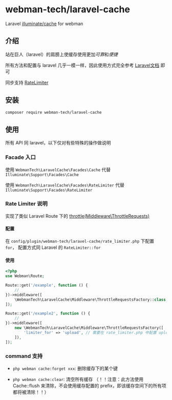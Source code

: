 # webman-tech/laravel-cache

Laravel [illuminate/cache](https://packagist.org/packages/illuminate/cache) for webman

## 介绍

站在巨人（laravel）的肩膀上使缓存使用更加*可靠*和*便捷*

所有方法和配置与 laravel 几乎一模一样，因此使用方式完全参考 [Laravel文档](https://laravel.com/docs/8.x/cache) 即可

同步支持 [RateLimiter](https://laravel.com/docs/8.x/rate-limiting)

## 安装

```bash
composer require webman-tech/laravel-cache
```

## 使用

所有 API 同 laravel，以下仅对有些特殊的操作做说明

### Facade 入口

使用 `WebmanTech\LaravelCache\Facades\Cache` 代替 `Illuminate\Support\Facades\Cache`

使用 `WebmanTech\LaravelCache\Facades\RateLimiter` 代替 `Illuminate\Support\Facades\RateLimiter`

### Rate Limiter 说明

实现了类似 Laravel Route 下的 [throttle(Middleware\ThrottleRequests)](https://laravel.com/docs/8.x/routing#rate-limiting)

#### 配置

在 `config/plugin/webman-tech/laravel-cache/rate_limiter.php` 下配置 `for`，
配置方式同 Laravel 的 `RateLimiter::for`

#### 使用

```php
<?php
use Webman\Route;

Route::get('/example', function () {
    //
})->middleware([
    \WebmanTech\LaravelCache\Middleware\ThrottleRequestsFactory::class,
]);

Route::get('/example2', function () {
    //
})->middleware([
    new \WebmanTech\LaravelCache\Middleware\ThrottleRequestsFactory([
        'limiter_for' => 'upload', // 需要在 rate_limiter.php 中配置 upload 的 for
    ]),
]);
```

### command 支持

- `php webman cache:forget xxx`: 删除缓存下的某个键

- `php webman cache:clear`: 清空所有缓存 （！！注意：此方法使用 Cache::flush 来清除，不会使用缓存配置的 prefix，即该缓存空间下的所有项都将被清除！！）